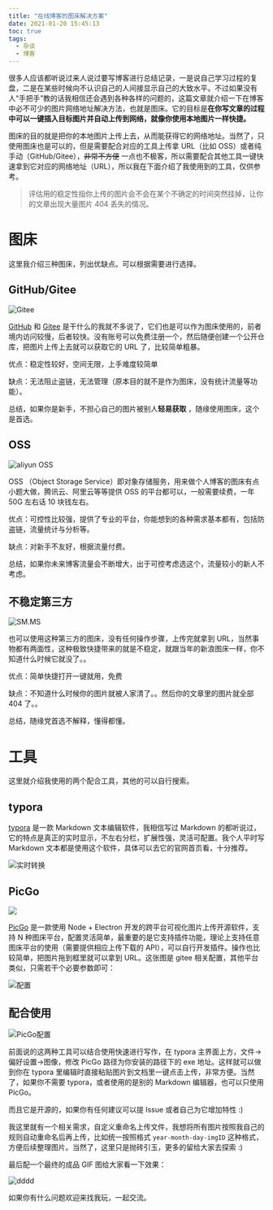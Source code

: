 ```yaml
---
title: "在线博客的图床解决方案"
date: 2021-01-20 15:45:13
toc: true
tags:
  - 杂谈
  - 博客
---
```


很多人应该都听说过来人说过要写博客进行总结记录，一是说自己学习过程的复盘，二是在某些时候向不认识自己的人间接显示自己的大致水平。不过如果没有人“手把手”教的话我相信还会遇到各种各样的问题的，这篇文章就介绍一下在博客中必不可少的图片网络地址解决方法，也就是图床。它的目标是**在你写文章的过程中可以一键插入目标图片并自动上传到网络，就像你使用本地图片一样快捷。**

图床的目的就是把你的本地图片上传上去，从而能获得它的网络地址。当然了，只使用图床也是可以的，但是需要配合对应的工具上传拿 URL（比如 OSS）或者纯手动（GitHub/Gitee），~~非常不方便~~ 一点也不极客，所以需要配合其他工具一键快速拿到它对应的网络地址（URL），所以我在下面介绍了我使用到的工具，仅供参考。

> 评估用的稳定性指你上传的图片会不会在某个不确定的时间突然挂掉，让你的文章出现大量图片 404 丢失的情况。

# 图床

这里我介绍三种图床，列出优缺点。可以根据需要进行选择。

## GitHub/Gitee

![Gitee](https://gitee.com/sh1luo/imgs/raw/master/imgs/123.png)

[GitHub](https://github.com/) 和 [Gitee](https://gitee.com/) 是干什么的我就不多说了，它们也是可以作为图床使用的，前者境内访问较慢，后者较快。没有账号可以免费注册一个，然后随便创建一个公开仓库，把图片上传上去就可以获取它的 URL 了，比较简单粗暴。

优点：稳定性较好，空间无限，上手难度较简单

缺点：无法阻止盗链，无法管理（原本目的就不是作为图床，没有统计流量等功能）。

总结，如果你是新手，不担心自己的图片被别人**轻易获取** ，随缘使用图床，这个是首选。

## OSS

![aliyun OSS](https://gitee.com/sh1luo/imgs/raw/master/imgs/image-20210120131946016.png)

OSS （Object Storage Service）即对象存储服务，用来做个人博客的图床有点小题大做，腾讯云、阿里云等等提供 OSS 的平台都可以，一般需要续费，一年 50G 左右话 10 块钱左右。

优点：可控性比较强，提供了专业的平台，你能想到的各种需求基本都有，包括防盗链，流量统计与分析等。

缺点：对新手不友好，根据流量付费。

总结，如果你未来博客流量会不断增大，出于可控考虑选这个，流量较小的新人不考虑。

## 不稳定第三方

![SM.MS](https://gitee.com/sh1luo/imgs/raw/master/imgs/image-20210120132728890.png)

也可以使用这种第三方的图床，没有任何操作步骤，上传完就拿到 URL，当然事物都有两面性，这种极致快捷带来的就是不稳定，就跟当年的新浪图床一样，你不知道什么时候它就没了。。

优点：简单快捷打开一键就用，免费

缺点：不知道什么时候你的图片就被人家清了。。然后你的文章里的图片就全部 404 了。。

总结，随缘党首选不解释，懂得都懂。

# 工具

这里就介绍我使用的两个配合工具，其他的可以自行搜索。

## typora

[typora](https://typora.io/) 是一款 Markdown 文本编辑软件，我相信写过 Markdown 的都听说过，它的特点是真正的实时显示，不左右分栏，扩展性强，灵活可配置。我个人平时写 Markdown 文本都是使用这个软件，具体可以去它的官网首页看，十分推荐。

![实时转换](https://gitee.com/sh1luo/imgs/raw/master/imgs/GIF%202021-1-20%2018-44-01.gif)

## PicGo

![](https://gitee.com/sh1luo/imgs/raw/master/imgs/image-20210120134735352.png)

[PicGo](https://github.com/Molunerfinn/PicGo) 是一款使用 Node + Electron 开发的跨平台可视化图片上传开源软件，支持 N 种图床平台，配置灵活简单，最重要的是它支持插件功能，理论上支持任意图床平台的使用（需要提供相应上传下载的 API），可以自行开发插件。操作也比较简单，把图片拖到框里就可以拿到 URL。这张图是 gitee 相关配置，其他平台类似，只需若干个必要参数即可：

![配置](https://gitee.com/sh1luo/imgs/raw/master/imgs/image-20210120135009612.png)

## 配合使用

![PicGo配置](https://blogimagee.oss-cn-beijing.aliyuncs.com/images/test.png)

前面说的这两种工具可以结合使用快速进行写作，在 typora 主界面上方，文件->偏好设置->图像，修改 PicGo 路径为你安装的路径下的 exe 地址。这样就可以做到你在 typora 里编辑时直接粘贴图片到文档里一键点击上传，非常方便。当然了，如果你不需要 typora，或者使用的是别的 Markdown 编辑器，也可以只使用 PicGo。

而且它是开源的，如果你有任何建议可以提 Issue 或者自己为它增加特性 :)

我这里就有一个相关需求，自定义重命名上传文件，我想将所有图片按照我自己的规则自动重命名后再上传，比如统一按照格式 `year-month-day-imgID` 这种格式，方便后续整理图片。当然了，这里只是抛砖引玉，更多的留给大家去探索 :)

最后配一个最终的成品 GIF 图给大家看一下效果：

![dddd](https://blogimagee.oss-cn-beijing.aliyuncs.com/images/dddd.gif)

如果你有什么问题欢迎来找我玩，一起交流。

